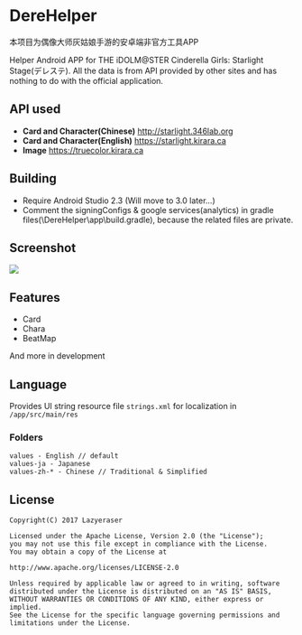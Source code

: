 # DereHelper

本项目为偶像大师灰姑娘手游的安卓端非官方工具APP</br>

Helper Android APP for THE iDOLM@STER Cinderella Girls: Starlight Stage(デレステ). All the data is from API provided by other sites and has nothing to do with the official application.

## API used
* **Card and Character(Chinese)** http://starlight.346lab.org
* **Card and Character(English)** https://starlight.kirara.ca
* **Image** https://truecolor.kirara.ca

## Building
* Require Android Studio 2.3 (Will move to 3.0 later...)
* Comment the signingConfigs & google services(analytics) in gradle files(\DereHelper\app\build.gradle), because the related files are private.

## Screenshot

![](https://github.com/Lazyeraser/DereHelper/raw/master/art/beat_map.jpg)

## Features
* Card
* Chara
* BeatMap

And more in development
## Language
Provides UI string resource file `strings.xml` for localization in `/app/src/main/res`
### Folders

    values - English // default
    values-ja - Japanese
    values-zh-* - Chinese // Traditional & Simplified

## License
    Copyright(C) 2017 Lazyeraser
    
    Licensed under the Apache License, Version 2.0 (the "License");
    you may not use this file except in compliance with the License.
    You may obtain a copy of the License at
    
    http://www.apache.org/licenses/LICENSE-2.0
    
    Unless required by applicable law or agreed to in writing, software
    distributed under the License is distributed on an "AS IS" BASIS,
    WITHOUT WARRANTIES OR CONDITIONS OF ANY KIND, either express or implied.
    See the License for the specific language governing permissions and
    limitations under the License.